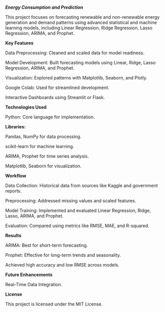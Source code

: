 ***Energy Consumption and Prediction***

This project focuses on forecasting renewable and non-renewable energy generation and demand patterns using advanced statistical and machine learning models, including Linear Regression, Ridge Regression, Lasso Regression, ARIMA, and Prophet.

**Key Features**

Data Preprocessing: Cleaned and scaled data for model readiness.

Model Development: Built forecasting models using Linear, Ridge, Lasso Regression, ARIMA, and Prophet.

Visualization: Explored patterns with Matplotlib, Seaborn, and Plotly.

Google Colab: Used for streamlined development.

Interactive Dashboards using Streamlit or Flask.

**Technologies Used**

Python: Core language for implementation.

**Libraries:**

Pandas, NumPy for data processing.

scikit-learn for machine learning.

ARIMA, Prophet for time series analysis.

Matplotlib, Seaborn for visualization.

**Workflow**

Data Collection: Historical data from sources like Kaggle and government reports.

Preprocessing: Addressed missing values and scaled features.

Model Training: Implemented and evaluated Linear Regression, Ridge, Lasso, ARIMA, and Prophet.

Evaluation: Compared using metrics like RMSE, MAE, and R-squared.

**Results**

ARIMA: Best for short-term forecasting.

Prophet: Effective for long-term trends and seasonality.

Achieved high accuracy and low RMSE across models.

**Future Enhancements**

Real-Time Data Integration.

**License**

This project is licensed under the MIT License.
